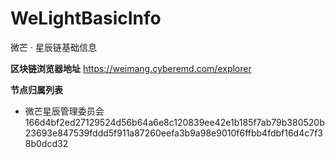 # WeLightBasicInfo
微芒 · 星辰链基础信息

**区块链浏览器地址**
https://weimang.cyberemd.com/explorer

**节点归属列表**

- 微芒星辰管理委员会
  166d4bf2ed27129524d56b64a6e8c120839ee42e1b185f7ab79b380520b23693e847539fddd5f911a87260eefa3b9a98e9010f6ffbb4fdbf16d4c7f38b0dcd32
